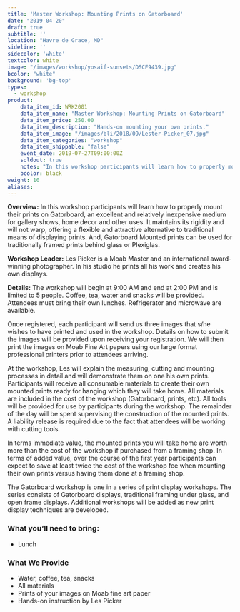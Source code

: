 ```yaml
---
title: 'Master Workshop: Mounting Prints on Gatorboard'
date: "2019-04-20"
draft: true
subtitle: ''
location: "Havre de Grace, MD"
sideline: ''
sidecolor: 'white'
textcolor: white
image: "/images/workshop/yosaif-sunsets/DSCF9439.jpg"
bcolor: "white"
background: 'bg-top'
types:
  - workshop
product:
    data_item_id: WRK2001
    data_item_name: "Master Workshop: Mounting Prints on Gatorboard"
    data_item_price: 250.00
    data_item_description: "Hands-on mounting your own prints."
    data_item_image: "/images/bli/2018/09/Lester-Picker_07.jpg"
    data_item_categories: "workshop"
    data_item_shippable: "false"
    event_date: 2019-07-27T09:00:00Z
    soldout: true
    notes: "In this workshop participants will learn how to properly mount their prints on Gatorboard."
    bcolor: black
weight: 10
aliases:
---
```

**Overview:** In this workshop participants will learn how to properly mount their prints on Gatorboard, an excellent and relatively inexpensive medium for gallery shows, home decor and other uses. It maintains its rigidity and will not warp, offering a flexible and attractive alternative to traditional means of displaying prints. And, Gatorboard Mounted prints can be used for traditionally framed prints behind glass or Plexiglas. 

**Workshop Leader:** Les Picker is a Moab Master and an international award-winning photographer. In his studio he prints all his work and creates his own displays. 

**Details:** The workshop will begin at 9:00 AM and end at 2:00 PM and is limited to 5 people. Coffee, tea, water and snacks will be provided. Attendees must bring their own lunches. Refrigerator and microwave are available. 

Once registered, each participant will send us three images that s/he wishes to have printed and used in the workshop. Details on how to submit the images will be provided upon receiving your registration. We will then print the images on Moab Fine Art papers using our large format professional printers prior to attendees arriving. 

At the workshop, Les will explain the measuring, cutting and mounting processes in detail and will demonstrate them on one his own prints. Participants will receive all consumable materials to create their own mounted prints ready for hanging  which they will take home. All materials are included in the cost of the workshop (Gatorboard, prints,  etc). All tools will be provided for use by participants during the workshop. The remainder of the day will be spent supervising the construction of the mounted prints. A liability release is required due to the fact that attendees will be working with cutting tools. 

In terms immediate value, the mounted prints you will take home are worth more than the cost of the workshop if purchased from a framing shop. In terms of added value, over the course of the first year participants can expect to save at least twice the cost of the workshop fee when mounting their own prints versus having them done at a framing shop. 

The Gatorboard workshop is one in a series of print display workshops. The series consists of Gatorboard displays, traditional framing under glass, and open frame displays. Additional workshops will be added as new print display techniques are developed.

### What you’ll need to bring:

- Lunch

### What We Provide

- Water, coffee, tea, snacks
- All materials
- Prints of your images on Moab fine art paper
- Hands-on instruction by Les Picker